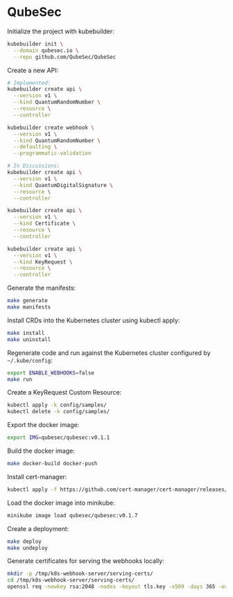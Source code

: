 # QubeSec

Initialize the project with kubebuilder:
```bash
kubebuilder init \
  --domain qubesec.io \
  --repo github.com/QubeSec/QubeSec
```

Create a new API:
```bash
# Implemented:
kubebuilder create api \
  --version v1 \
  --kind QuantumRandomNumber \
  --resource \
  --controller

kubebuilder create webhook \
  --version v1 \
  --kind QuantumRandomNumber \
  --defaulting \
  --programmatic-validation

# In Discussions:
kubebuilder create api \
  --version v1 \
  --kind QuantumDigitalSignature \
  --resource \
  --controller

kubebuilder create api \
  --version v1 \
  --kind Certificate \
  --resource \
  --controller

kubebuilder create api \
  --version v1 \
  --kind KeyRequest \
  --resource \
  --controller
```

Generate the manifests:
```bash
make generate
make manifests
```

Install CRDs into the Kubernetes cluster using kubectl apply:
```bash
make install
make uninstall
```

Regenerate code and run against the Kubernetes cluster configured by `~/.kube/config`:
```bash
export ENABLE_WEBHOOKS=false
make run
```

Create a KeyRequest Custom Resource:
```bash
kubectl apply -k config/samples/
kubectl delete -k config/samples/
```

Export the docker image:
```bash
export IMG=qubesec/qubesec:v0.1.1
```

Build the docker image:
```bash
make docker-build docker-push
```

Install cert-manager:
```bash
kubectl apply -f https://github.com/cert-manager/cert-manager/releases/download/v1.13.2/cert-manager.yaml
```

Load the docker image into minikube:
```bash
minikube image load qubesec/qubesec:v0.1.7
```

Create a deployment:
```bash
make deploy
make undeploy
```

Generate certificates for serving the webhooks locally:
```bash
mkdir -p /tmp/k8s-webhook-server/serving-certs/
cd /tmp/k8s-webhook-server/serving-certs/
openssl req -newkey rsa:2048 -nodes -keyout tls.key -x509 -days 365 -out tls.crt
```
